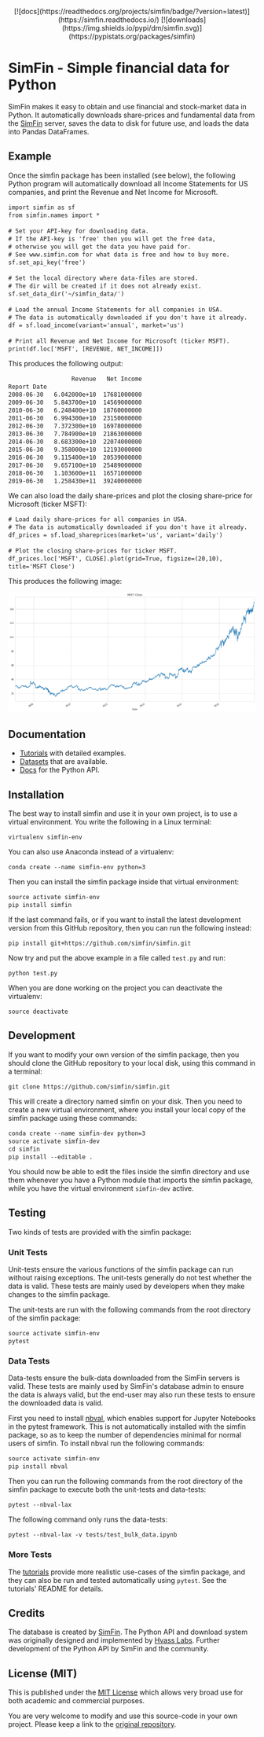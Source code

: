 <p align="center">
    [![docs](https://readthedocs.org/projects/simfin/badge/?version=latest)](https://simfin.readthedocs.io/)
    [![downloads](https://img.shields.io/pypi/dm/simfin.svg)](https://pypistats.org/packages/simfin)
</p>


# SimFin - Simple financial data for Python

SimFin makes it easy to obtain and use financial and stock-market data in
Python. It automatically downloads share-prices and fundamental data from
the [SimFin](https://www.simfin.com/) server, saves the data to disk for
future use, and loads the data into Pandas DataFrames.


## Example

Once the simfin package has been installed (see below), the following Python
program will automatically download all Income Statements for US companies,
and print the Revenue and Net Income for Microsoft.

    import simfin as sf
    from simfin.names import *

    # Set your API-key for downloading data.
    # If the API-key is 'free' then you will get the free data,
    # otherwise you will get the data you have paid for.
    # See www.simfin.com for what data is free and how to buy more.
    sf.set_api_key('free')

    # Set the local directory where data-files are stored.
    # The dir will be created if it does not already exist.
    sf.set_data_dir('~/simfin_data/')

    # Load the annual Income Statements for all companies in USA.
    # The data is automatically downloaded if you don't have it already.
    df = sf.load_income(variant='annual', market='us')

    # Print all Revenue and Net Income for Microsoft (ticker MSFT).
    print(df.loc['MSFT', [REVENUE, NET_INCOME]])

This produces the following output:

                      Revenue   Net Income
    Report Date
    2008-06-30   6.042000e+10  17681000000
    2009-06-30   5.843700e+10  14569000000
    2010-06-30   6.248400e+10  18760000000
    2011-06-30   6.994300e+10  23150000000
    2012-06-30   7.372300e+10  16978000000
    2013-06-30   7.784900e+10  21863000000
    2014-06-30   8.683300e+10  22074000000
    2015-06-30   9.358000e+10  12193000000
    2016-06-30   9.115400e+10  20539000000
    2017-06-30   9.657100e+10  25489000000
    2018-06-30   1.103600e+11  16571000000
    2019-06-30   1.258430e+11  39240000000

We can also load the daily share-prices and plot the closing share-price for
Microsoft (ticker MSFT):

    # Load daily share-prices for all companies in USA.
    # The data is automatically downloaded if you don't have it already.
    df_prices = sf.load_shareprices(market='us', variant='daily')
    
    # Plot the closing share-prices for ticker MSFT.
    df_prices.loc['MSFT', CLOSE].plot(grid=True, figsize=(20,10), title='MSFT Close')

This produces the following image:

![Share-price for MSFT](images/shareprice_MSFT.png)


## Documentation

-   [Tutorials](https://www.github.com/simfin/simfin-tutorials/) with
    detailed examples.
-   [Datasets](https://simfin.com/data/bulk) that are available.
-   [Docs](https://simfin.readthedocs.io/en/latest/) for the
    Python API.


## Installation

The best way to install simfin and use it in your own project, is to
use a virtual environment. You write the following in a Linux terminal:

    virtualenv simfin-env

You can also use Anaconda instead of a virtualenv:

    conda create --name simfin-env python=3

Then you can install the simfin package inside that virtual environment:

    source activate simfin-env
    pip install simfin

If the last command fails, or if you want to install the latest development
version from this GitHub repository, then you can run the following instead:

    pip install git+https://github.com/simfin/simfin.git

Now try and put the above example in a file called `test.py` and run:

    python test.py

When you are done working on the project you can deactivate the virtualenv:

    source deactivate


## Development

If you want to modify your own version of the simfin package, then you
should clone the GitHub repository to your local disk, using this command
in a terminal:

    git clone https://github.com/simfin/simfin.git

This will create a directory named simfin on your disk. Then you need to
create a new virtual environment, where you install your local copy of
the simfin package using these commands:

    conda create --name simfin-dev python=3
    source activate simfin-dev
    cd simfin
    pip install --editable .

You should now be able to edit the files inside the simfin directory and
use them whenever you have a Python module that imports the simfin package,
while you have the virtual environment `simfin-dev` active.


## Testing

Two kinds of tests are provided with the simfin package:


### Unit Tests

Unit-tests ensure the various functions of the simfin package can
run without raising exceptions. The unit-tests generally do not test
whether the data is valid. These tests are mainly used by developers
when they make changes to the simfin package.

The unit-tests are run with the following commands from the root directory
of the simfin package:

    source activate simfin-env
    pytest


### Data Tests

Data-tests ensure the bulk-data downloaded from the SimFin servers
is valid. These tests are mainly used by SimFin's database admin to
ensure the data is always valid, but the end-user may also run these
tests to ensure the downloaded data is valid.

First you need to install [nbval](https://pypi.org/project/nbval/),
which enables support for Jupyter Notebooks in the pytest framework.
This is not automatically installed with the simfin package, so as
to keep the number of dependencies minimal for normal users of simfin.
To install nbval run the following commands:

    source activate simfin-env
    pip install nbval

Then you can run the following commands from the root directory of the
simfin package to execute both the unit-tests and data-tests:

    pytest --nbval-lax

The following command only runs the data-tests:

    pytest --nbval-lax -v tests/test_bulk_data.ipynb


### More Tests

The [tutorials](https://www.github.com/simfin/simfin-tutorials/)
provide more realistic use-cases of the simfin package, and they can
also be run and tested automatically using `pytest`. See the tutorials'
README for details.


## Credits

The database is created by [SimFin](https://www.simfin.com/).
The Python API and download system was originally designed and
implemented by [Hvass Labs](https://www.github.com/Hvass-Labs/).
Further development of the Python API by SimFin and the community.


## License (MIT)

This is published under the
[MIT License](https://github.com/simfin/simfin/blob/master/LICENSE.txt)
which allows very broad use for both academic and commercial purposes.

You are very welcome to modify and use this source-code in your own project.
Please keep a link to the [original repository](https://github.com/simfin/simfin).
